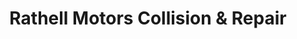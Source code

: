 ---
title: "Rathell Motors Collision & Repair"
url: /parkville/rathell-motors-collision-und-repair/
shop: Autowerkstatt
---